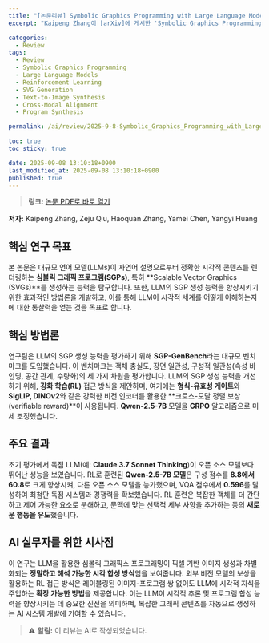 ```yaml
---
title: "[논문리뷰] Symbolic Graphics Programming with Large Language Models"
excerpt: "Kaipeng Zhang이 [arXiv]에 게시한 'Symbolic Graphics Programming with Large Language Models' 논문에 대한 자세한 리뷰입니다."

categories:
  - Review
tags:
  - Review
  - Symbolic Graphics Programming
  - Large Language Models
  - Reinforcement Learning
  - SVG Generation
  - Text-to-Image Synthesis
  - Cross-Modal Alignment
  - Program Synthesis

permalink: /ai/review/2025-9-8-Symbolic_Graphics_Programming_with_Large_Language_Models/

toc: true
toc_sticky: true

date: 2025-09-08 13:10:18+0900
last_modified_at: 2025-09-08 13:10:18+0900
published: true
---
```

> **링크:** [논문 PDF로 바로 열기](https://arxiv.org/abs/2509.05208)

**저자:** Kaipeng Zhang, Zeju Qiu, Haoquan Zhang, Yamei Chen, Yangyi Huang



## 핵심 연구 목표
본 논문은 대규모 언어 모델(LLMs)이 자연어 설명으로부터 정확한 시각적 콘텐츠를 렌더링하는 **심볼릭 그래픽 프로그램(SGPs)**, 특히 **Scalable Vector Graphics (SVGs)**를 생성하는 능력을 탐구합니다. 또한, LLM의 SGP 생성 능력을 향상시키기 위한 효과적인 방법론을 개발하고, 이를 통해 LLM이 시각적 세계를 어떻게 이해하는지에 대한 통찰력을 얻는 것을 목표로 합니다.

## 핵심 방법론
연구팀은 LLM의 SGP 생성 능력을 평가하기 위해 **SGP-GenBench**라는 대규모 벤치마크를 도입했습니다. 이 벤치마크는 객체 충실도, 장면 일관성, 구성적 일관성(속성 바인딩, 공간 관계, 수량화)의 세 가지 차원을 평가합니다. LLM의 SGP 생성 능력을 개선하기 위해, **강화 학습(RL)** 접근 방식을 제안하며, 여기에는 **형식-유효성 게이트**와 **SigLIP, DINOv2**와 같은 강력한 비전 인코더를 활용한 **크로스-모달 정렬 보상(verifiable reward)**이 사용됩니다. **Qwen-2.5-7B** 모델을 **GRPO** 알고리즘으로 미세 조정했습니다.

## 주요 결과
초기 평가에서 독점 LLM(예: **Claude 3.7 Sonnet Thinking**)이 오픈 소스 모델보다 뛰어난 성능을 보였습니다. RL로 훈련된 **Qwen-2.5-7B 모델**은 구성 점수를 **8.8에서 60.8**로 크게 향상시켜, 다른 오픈 소스 모델을 능가했으며, VQA 점수에서 **0.596**를 달성하여 최첨단 독점 시스템과 경쟁력을 확보했습니다. RL 훈련은 복잡한 객체를 더 간단하고 제어 가능한 요소로 분해하고, 문맥에 맞는 선택적 세부 사항을 추가하는 등의 **새로운 행동을 유도**했습니다.

## AI 실무자를 위한 시사점
이 연구는 LLM을 활용한 심볼릭 그래픽스 프로그래밍이 픽셀 기반 이미지 생성과 차별화되는 **정밀하고 해석 가능한 시각 합성 방식**임을 보여줍니다. 외부 비전 모델의 보상을 활용하는 RL 접근 방식은 레이블링된 이미지-프로그램 쌍 없이도 LLM에 시각적 지식을 주입하는 **확장 가능한 방법**을 제공합니다. 이는 LLM이 시각적 추론 및 프로그램 합성 능력을 향상시키는 데 중요한 진전을 의미하며, 복잡한 그래픽 콘텐츠를 자동으로 생성하는 AI 시스템 개발에 기여할 수 있습니다.

> ⚠️ **알림:** 이 리뷰는 AI로 작성되었습니다.